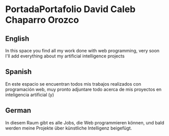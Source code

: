 # PortadaPortafolio David Caleb Chaparro Orozco

## English
In this space you find all my work done with web programming, very soon I'll add everything about my artificial intelligence projects

## Spanish
En este espacio se encuentran todos mis trabajos realizados con programación web, muy pronto adjuntare todo acerca de mis proyectos en inteligencia artificial (y)

## German
In diesem Raum gibt es alle Jobs, die Web programmieren können, und bald werden meine Projekte über künstliche Intelligenz beigefügt.
